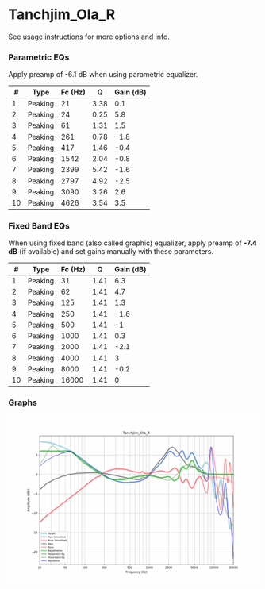 # Tanchjim_Ola_R
See [usage instructions](https://github.com/jaakkopasanen/AutoEq#usage) for more options and info.

### Parametric EQs
Apply preamp of -6.1 dB when using parametric equalizer.

|   # | Type    |   Fc (Hz) |    Q |   Gain (dB) |
|-----|---------|-----------|------|-------------|
|   1 | Peaking |        21 | 3.38 |         0.1 |
|   2 | Peaking |        24 | 0.25 |         5.8 |
|   3 | Peaking |        61 | 1.31 |         1.5 |
|   4 | Peaking |       261 | 0.78 |        -1.8 |
|   5 | Peaking |       417 | 1.46 |        -0.4 |
|   6 | Peaking |      1542 | 2.04 |        -0.8 |
|   7 | Peaking |      2399 | 5.42 |        -1.6 |
|   8 | Peaking |      2797 | 4.92 |        -2.5 |
|   9 | Peaking |      3090 | 3.26 |         2.6 |
|  10 | Peaking |      4626 | 3.54 |         3.5 |

### Fixed Band EQs
When using fixed band (also called graphic) equalizer, apply preamp of **-7.4 dB** (if available) and set gains manually with these parameters.

|   # | Type    |   Fc (Hz) |    Q |   Gain (dB) |
|-----|---------|-----------|------|-------------|
|   1 | Peaking |        31 | 1.41 |         6.3 |
|   2 | Peaking |        62 | 1.41 |         4.7 |
|   3 | Peaking |       125 | 1.41 |         1.3 |
|   4 | Peaking |       250 | 1.41 |        -1.6 |
|   5 | Peaking |       500 | 1.41 |        -1   |
|   6 | Peaking |      1000 | 1.41 |         0.3 |
|   7 | Peaking |      2000 | 1.41 |        -2.1 |
|   8 | Peaking |      4000 | 1.41 |         3   |
|   9 | Peaking |      8000 | 1.41 |        -0.2 |
|  10 | Peaking |     16000 | 1.41 |         0   |

### Graphs
![](./Tanchjim_Ola_R.png)
